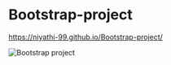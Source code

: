 # Bootstrap-project
 https://niyathi-99.github.io/Bootstrap-project/

![Bootstrap project](https://user-images.githubusercontent.com/120326023/221776344-8317fe71-8fb3-4b6f-b31d-193373d1543b.jpg)
